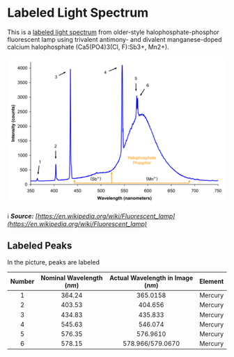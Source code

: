 # Labeled Light Spectrum

This is a [labeled light spectrum](https://en.wikipedia.org/wiki/Fluorescent_lamp#/media/File:Spectrum_of_halophosphate_type_fluorescent_bulb_(f30t12_ww_rs).png) from older-style halophosphate-phosphor fluorescent lamp using trivalent antimony- and divalent manganese-doped calcium halophosphate (Ca5(PO4)3(Cl, F):Sb3+, Mn2+). 

![Image](./labeledSpectrum2.png)

ℹ️ ***Source:** [https://en.wikipedia.org/wiki/Fluorescent_lamp](https://en.wikipedia.org/wiki/Fluorescent_lamp)*

## Labeled Peaks

In the picture, peaks are labeled

| Number | Nominal Wavelength (*nm*) | Actual Wavelength in Image (*nm*) | Element |
| :----: | :-----------------------: | :-------------------------------: | :-----: |
|1|	364.24| 365.0158 | Mercury |
|2|	403.53	|	404.656  | Mercury |
|3|	434.83	|	435.833 | Mercury |
|4|	545.63	|	546.074 | Mercury |
|5	|576.35	|	576.9610 | Mercury |
|6	|578.15	|	578.966/579.0670  | Mercury |
